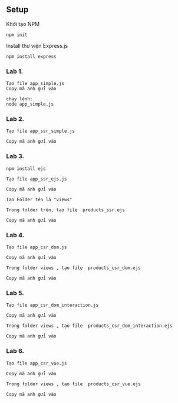 ## Setup

Khởi tạo NPM 

```
npm init 
```

Install thư viện Express.js
```
npm install express
```

### Lab 1.
```
Tạo file app_simple.js
Copy mã anh gửi vào 

chạy lệnh:
node app_simple.js
```

### Lab 2. 
```
Tạo file app_ssr_simple.js

Copy mã anh gửi vào 
```

### Lab 3. 
```
npm install ejs

Tạo file app_ssr_ejs.js

Copy mã anh gửi vào

Tạo Folder tên là "views"

Trong folder trên, tạo file  products_ssr.ejs 

Copy mã anh gửi vào
```

### Lab 4.
```
Tạo file app_csr_dom.js

Copy mã anh gửi vào

Trong folder views , tạo file  products_csr_dom.ejs

Copy mã anh gửi vào
```

### Lab 5.
```
Tạo file app_csr_dom_interaction.js

Copy mã anh gửi vào

Trong folder views , tạo file  products_csr_dom_interaction.ejs

Copy mã anh gửi vào
```

### Lab 6.
```
Tạo file app_csr_vue.js

Copy mã anh gửi vào

Trong folder views , tạo file  products_csr_vue.ejs

Copy mã anh gửi vào
```